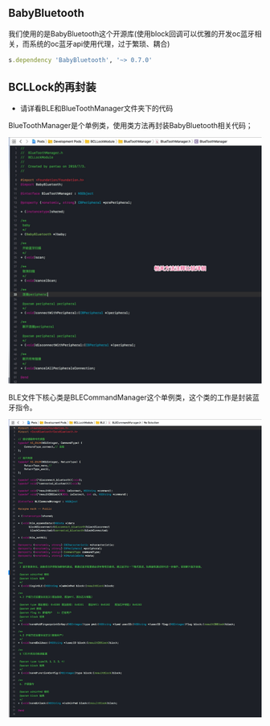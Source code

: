 ## BabyBluetooth

我们使用的是BabyBluetooth这个开源库(使用block回调可以优雅的开发oc蓝牙相关，而系统的oc蓝牙api使用代理，过于繁琐、耦合)

``` ruby
s.dependency 'BabyBluetooth', '~> 0.7.0'
```

## BCLLock的再封装

* 请详看BLE和BlueToothManager文件夹下的代码

BlueToothManager是个单例类，使用类方法再封装BabyBluetooth相关代码；</br>

![avatar](../images/6.jpg)

BLE文件下核心类是BLECommandManager这个单例类，这个类的工作是封装蓝牙指令。

![avatar](../images/7.jpg)
